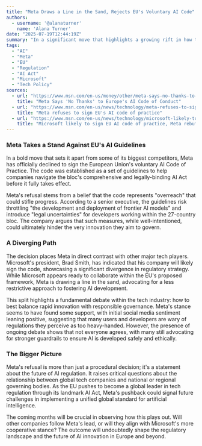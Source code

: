 ```yaml
---
title: "Meta Draws a Line in the Sand, Rejects EU's Voluntary AI Code"
authors:
  - username: '@alanaturner'
    name: 'Alana Turner'
date: "2025-07-19T12:44:19Z"
summary: "In a significant move that highlights a growing rift in how tech giants approach regulation, Meta has announced it will not sign the European Union's voluntary AI Code of Practice. The company cites concerns of \"regulatory overreach,\" while competitor Microsoft signals its likely cooperation."
tags:
  - "AI"
  - "Meta"
  - "EU"
  - "Regulation"
  - "AI Act"
  - "Microsoft"
  - "Tech Policy"
sources:
  - url: "https://www.msn.com/en-us/money/other/meta-says-no-thanks-to-europe-s-ai-code-of-conduct/ar-AA1ITX1h"
    title: "Meta Says 'No Thanks' to Europe's AI Code of Conduct"
  - url: "https://www.msn.com/en-us/news/technology/meta-refuses-to-sign-eu-s-ai-code-of-practice/ar-AA1IR5UH"
    title: "Meta refuses to sign EU's AI code of practice"
  - url: "https://www.msn.com/en-us/news/technology/microsoft-likely-to-sign-eu-ai-code-of-practice-meta-rebuffs-guidelines/ar-AA1IS3qH"
    title: "Microsoft likely to sign EU AI code of practice, Meta rebuffs guidelines"
---
```


### Meta Takes a Stand Against EU's AI Guidelines

In a bold move that sets it apart from some of its biggest competitors, Meta has officially declined to sign the European Union's voluntary AI Code of Practice. The code was established as a set of guidelines to help companies navigate the bloc's comprehensive and legally-binding AI Act before it fully takes effect.

Meta's refusal stems from a belief that the code represents "overreach" that could stifle progress. According to a senior executive, the guidelines risk throttling "the development and deployment of frontier AI models" and introduce "legal uncertainties" for developers working within the 27-country bloc. The company argues that such measures, while well-intentioned, could ultimately hinder the very innovation they aim to govern.

### A Diverging Path

The decision places Meta in direct contrast with other major tech players. Microsoft's president, Brad Smith, has indicated that his company will likely sign the code, showcasing a significant divergence in regulatory strategy. While Microsoft appears ready to collaborate within the EU's proposed framework, Meta is drawing a line in the sand, advocating for a less restrictive approach to fostering AI development.

This split highlights a fundamental debate within the tech industry: how to best balance rapid innovation with responsible governance. Meta's stance seems to have found some support, with initial social media sentiment leaning positive, suggesting that many users and developers are wary of regulations they perceive as too heavy-handed. However, the presence of ongoing debate shows that not everyone agrees, with many still advocating for stronger guardrails to ensure AI is developed safely and ethically.

### The Bigger Picture

Meta's refusal is more than just a procedural decision; it's a statement about the future of AI regulation. It raises critical questions about the relationship between global tech companies and national or regional governing bodies. As the EU pushes to become a global leader in tech regulation through its landmark AI Act, Meta's pushback could signal future challenges in implementing a unified global standard for artificial intelligence.

The coming months will be crucial in observing how this plays out. Will other companies follow Meta's lead, or will they align with Microsoft's more cooperative stance? The outcome will undoubtedly shape the regulatory landscape and the future of AI innovation in Europe and beyond.
